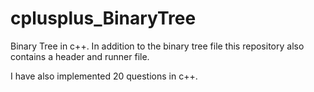 # cplusplus_BinaryTree

Binary Tree in c++. In addition to the binary tree file
this repository also contains a header and runner file.

I have also implemented 20 questions in c++.
